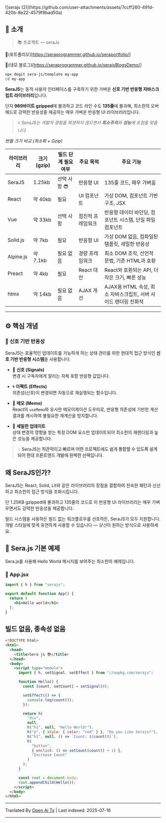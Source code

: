 <translate-content>
![serajs (2)](https://github.com/user-attachments/assets/7ccff260-491d-420b-8e22-4579f9bad50a)

## 📖 **소개**

> 📚 프로젝트  —  seraJs

🔗(포트폴리오)[https://seraprogrammer.github.io/seraportfolio/] 

🔗(데모 블로그)[https://seraprogrammer.github.io/serajsBlogsDemo/] 
</translate-content>
```bash
npx degit sera-js/template my-app
cd my-app
```
**SeraJS**는 동적 사용자 인터페이스를 구축하기 위한 가벼운 **신호 기반 반응형 자바스크립트 라이브러리**입니다.

단지 **969바이트 gzipped**에 불과하고 코드 라인 수도 **135줄**에 불과해, 최소한의 오버헤드로 강력한 반응성을 제공하는 매우 가벼운 반응형 UI 라이브러리입니다.

> ⚡️ _SeraJS는 개발자 경험을 희생하지 않으면서 **최소주의**와 **성능**에 초점을 맞춥니다._


*번들 크기 비교 (최소화 + Gzip)*

| 라이브러리 | 크기 (gzip) | 빌드 단계 필요 여부 | 주요 목적 | 주요 기능 |
|---------|----------------|---------------------|-------------|--------------|
| SeraJS | 1.25kb | 선택 사항 😎 | 반응형 UI | 135줄 코드, 매우 가벼움 |
| React | 약 40kb | 필요 | UI 컴포넌트 | 가상 DOM, 컴포넌트 기반 구조, JSX |
| Vue | 약 33kb | 선택 사항 | 점진적 프레임워크 | 반응형 데이터 바인딩, 컴포넌트 시스템, 단일 파일 컴포넌트 |
| Solid.js | 약 7kb | 필요 | 반응형 UI | 가상 DOM 없음, 컴파일된 템플릿, 세밀한 반응성 |
| Alpine.js | 약 7.1kb | 필요 없음 | 경량 프레임워크 | 최소 DOM 조작, 선언적 문법, 기존 HTML과 호환 |
| Preact | 약 4kb | 필요 | React 대안 | React와 호환되는 API, 더 작은 크기, 빠른 성능 |
| htmx | 약 14kb | 필요 없음 | AJAX 개선 | AJAX용 HTML 속성, 최소 자바스크립트, 서버 사이드 렌더링 친화적 |



---

## ⚙️ **핵심 개념**

### 🔄 **신호 기반 반응성**

SeraJS는 효율적인 업데이트를 가능하게 하는 상태 관리를 위한 현대적 접근 방식인 **신호 기반 반응형 시스템**을 사용합니다:

- 🧠 **신호 (Signals)**  
  변경 시 구독자에게 알리는 자체 포함 반응형 값입니다.

- 🌀 **이펙트 (Effects)**  
  의존성(신호)이 변경되면 자동으로 재실행되는 함수입니다.

- 🧭 **메모 (Memo)**  
  React의 `useMemo`와 유사한 메모이제이션 도우미로, 반응형 의존성에 기반한 계산 결과를 캐시하여 불필요한 재계산을 방지합니다.

- 🔬 **세밀한 업데이트**  
  상태 변경의 영향을 받는 특정 DOM 요소만 업데이트되어 최소한의 재렌더링과 높은 성능을 제공합니다.

> 💡 **SeraJS는 직관적이고 빠르며 어떤 프로젝트에도 쉽게 통합할 수 있도록 설계되어 현대 프론트엔드 개발에 완벽한 선택입니다.**


## 왜 SeraJS인가?

SeraJS는 React, Solid, Lit와 같은 라이브러리의 장점을 결합하여 친숙한 패턴과 신선하고 최소한의 접근 방식을 조화시킵니다.

단 1.25KB gzipped에 불과하고 135줄의 코드로 이 반응형 UI 라이브러리는 매우 가벼우면서도 강력한 반응성을 제공합니다.

빌드 시스템을 사용하든 빌드 없는 워크플로우를 선호하든, SeraJS가 모두 지원합니다. 개발 스타일에 맞게 유연하게 사용할 수 있습니다 — *당신*이 원하는 방식으로 사용하세요.


## 🌱 **Sera.js 기본 예제**

Sera.js를 사용해 Hello World 메시지를 보여주는 최소한의 예제입니다.

### 📄 App.jsx










```jsx
import { h } from "serajs";

export default function App() {
  return (
    <h1>Hello world</h1>
  );
}
```
## 빌드 없음, 종속성 없음


```html
<!DOCTYPE html>
<html>
  <head>
    <title>Sera js 😎</title>
  </head>
  <body>
    <script type="module">
      import { h, setSignal, setEffect } from "//unpkg.com/serajs";

      function Hello() {
        const [count, setCount] = setSignal(0);

        setEffect(() => {
          console.log(count());
        });

        return h(
          "div",
          null,
          h("h1", null, "Hello World!"),
          h("p", { style: { color: "red" } }, "Do you Like Serajs?"),
          h("h1", null, () => `Count: ${count()}`),
          h(
            "button",
            { onclick: () => setCount(count() + 1) },
            "Increase Count"
          )
        );
      }

      const root = document.body;
      root.appendChild(Hello());
    </script>
  </body>
</html>
```
<translate-content>
</translate-content>

---

Tranlated By [Open Ai Tx](https://github.com/OpenAiTx/OpenAiTx) | Last indexed: 2025-07-16

---